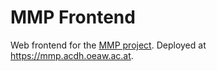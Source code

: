 # MMP Frontend

Web frontend for the [MMP project](https://github.com/acdh-oeaw/mmp). Deployed at
<https://mmp.acdh.oeaw.ac.at>.
